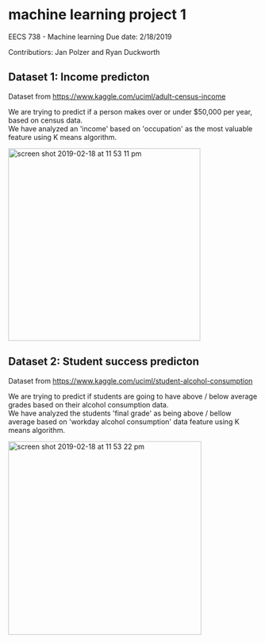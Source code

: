 # machine learning project 1

EECS 738 - Machine learning
Due date: 2/18/2019

Contributiors: Jan Polzer and Ryan Duckworth



## Dataset 1: Income predicton

Dataset from https://www.kaggle.com/uciml/adult-census-income

We are trying to predict if a person makes over or under $50,000 per year, based on census data.  
We have analyzed an 'income' based on  'occupation' as the most valuable feature using K means algorithm.

<img width="387" alt="screen shot 2019-02-18 at 11 53 11 pm" src="https://user-images.githubusercontent.com/7841727/52993422-bb038280-33d9-11e9-94f8-21d516c4ef82.png">

## Dataset 2: Student success predicton

Dataset from https://www.kaggle.com/uciml/student-alcohol-consumption

We are trying to predict if students are going to have above / below average grades based on their alcohol consumption data.  
We have analyzed the students 'final grade' as being above / bellow average based on 'workday alcohol consumption' data feature using K means algorithm.

<img width="389" alt="screen shot 2019-02-18 at 11 53 22 pm" src="https://user-images.githubusercontent.com/7841727/52993418-b8089200-33d9-11e9-9110-6201193477ef.png">
